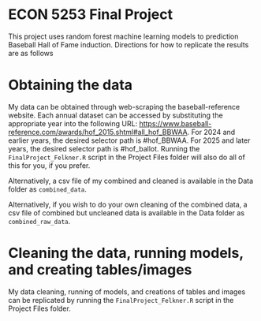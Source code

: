 # ECON 5253 Final Project
This project uses random forest machine learning models to prediction Baseball Hall of Fame induction. Directions for how to replicate the results are as follows

# Obtaining the data
My data can be obtained through web-scraping the baseball-reference website. Each annual dataset can be accessed by substituting the appropriate year into the following URL: https://www.baseball-reference.com/awards/hof_2015.shtml#all_hof_BBWAA. For 2024 and earlier years, the desired selector path is #hof_BBWAA. For 2025 and later years, the desired selector path is #hof_ballot. Running the `FinalProject_Felkner.R` script in the Project Files folder will also do all of this for you, if you prefer.

Alternatively, a csv file of my combined and cleaned is available in the Data folder as `combined_data`.

Alternatively, if you wish to do your own cleaning of the combined data, a csv file of combined but uncleaned data is available in the Data folder as `combined_raw_data`.

# Cleaning the data, running models, and creating tables/images
My data cleaning, running of models, and creations of tables and images can be replicated by running the `FinalProject_Felkner.R` script in the Project Files folder.



